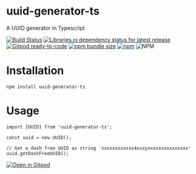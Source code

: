 # uuid-generator-ts

A UUID generator in Typescript

[![Build Status](https://travis-ci.org/BuZZ-dEE/uuid-generator-ts.svg)](https://travis-ci.org/BuZZ-dEE/uuid-generator-ts)
[![Libraries.io dependency status for latest release](https://img.shields.io/librariesio/release/npm/uuid-generator-ts)](https://libraries.io/npm/uuid-generator-ts)
[![Gitpod ready-to-code](https://img.shields.io/badge/Gitpod-ready--to--code-blue?logo=gitpod)](https://gitpod.io/#https://github.com/BuZZ-dEE/uuid-generator-ts)
[![npm bundle size](https://img.shields.io/bundlephobia/min/uuid-generator-ts)](https://bundlephobia.com/result?p=uuid-generator-ts)
[![npm](https://img.shields.io/npm/v/uuid-generator-ts)](https://www.npmjs.com/package/uuid-generator-ts)
![NPM](https://img.shields.io/npm/l/uuid-generator-ts)

# Installation

    npm install uuid-generator-ts

# Usage

    import {UUID} from 'uuid-generator-ts';

    const uuid = new UUID();

    // Get a dash free UUID as string 'xxxxxxxxxxxx4xxxyxxxxxxxxxxxxxxx'
    uuid.getDashFreeUUID();

[![Open in Gitpod](https://gitpod.io/button/open-in-gitpod.svg)](https://gitpod.io/#https://github.com/BuZZ-dEE/uuid-generator-ts)
